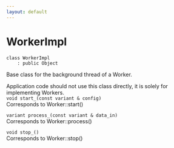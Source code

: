 ```yaml
---
layout: default
---
```


# WorkerImpl

```
class WorkerImpl
    : public Object
```


Base class for the background thread of a Worker.     

Application code should not use this class directly, it is solely for implementing Workers.     
`void start_(const variant & config)`<br>Corresponds to Worker::start()

`variant process_(const variant & data_in)`<br>Corresponds to Worker::process()

`void stop_()`<br>Corresponds to Worker::stop()


